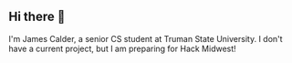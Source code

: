 ## Hi there 👋
I'm James Calder, a senior CS student at Truman State University. I don't have a current project, but I am preparing for Hack Midwest!


<!--
**jcxldxr816/jcxldxr816** is a ✨ _special_ ✨ repository because its `README.md` (this file) appears on your GitHub profile.

Here are some ideas to get you started:

- 🔭 I’m currently working on ...
- 🌱 I’m currently learning ...
- 👯 I’m looking to collaborate on ...
- 🤔 I’m looking for help with ...
- 💬 Ask me about ...
- 📫 How to reach me: ...
- 😄 Pronouns: ...
- ⚡ Fun fact: ...
-->
